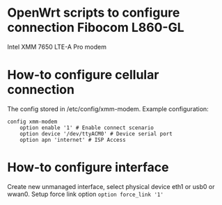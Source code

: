 # OpenWrt scripts to configure connection Fibocom L860-GL
Intel XMM 7650 LTE-A Pro modem

# How-to configure cellular connection
The config stored in /etc/config/xmm-modem. Example configuration:
```
config xmm-modem
	option enable '1' # Enable connect scenario
	option device '/dev/ttyACM0' # Device serial port
	option apn 'internet' # ISP Access 
```

# How-to configure interface
Create new unmanaged interface, select physical device eth1 or usb0 or wwan0.
Setup force link option `option force_link '1'`
